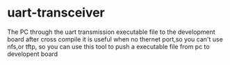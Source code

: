 # uart-transceiver
The PC through the uart transmission executable file to the development board after cross compile
it is useful when no thernet port,so you can't use nfs,or tftp,
so you can use this tool to push a executable file from pc to developent board
